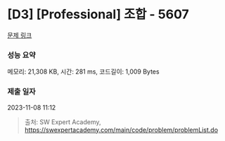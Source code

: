 # [D3] [Professional] 조합 - 5607 

[문제 링크](https://swexpertacademy.com/main/code/problem/problemDetail.do?contestProbId=AWXGKdbqczEDFAUo) 

### 성능 요약

메모리: 21,308 KB, 시간: 281 ms, 코드길이: 1,009 Bytes

### 제출 일자

2023-11-08 11:12



> 출처: SW Expert Academy, https://swexpertacademy.com/main/code/problem/problemList.do